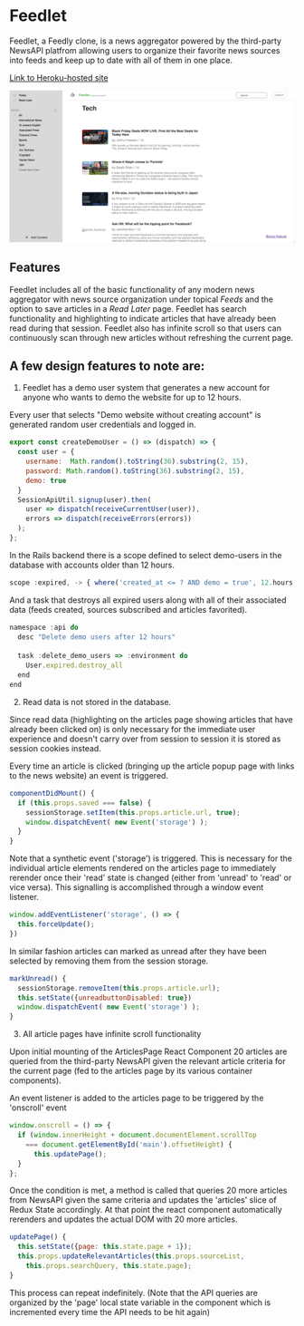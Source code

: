 # Feedlet

Feedlet, a Feedly clone, is a news aggregator powered by the third-party NewsAPI platfrom allowing users to organize
their favorite news  sources into feeds and keep up to date with all of them in one place.

[Link to Heroku-hosted site](https://feedlet.herokuapp.com/#/)

![screenshot_real](https://github.com/musicpulpite/Feedlet/blob/master/app/assets/images/screenshot_real.png)

## Features
Feedlet includes all of the basic functionality of any modern news aggregator with news source organization under topical *Feeds* and the option to save articles in a *Read Later* page. Feedlet has search functionality and highlighting to indicate articles that have already been read during that session. Feedlet also has infinite scroll so that users can continuously scan through new articles without refreshing the current page.

## A few design features to note are: 
1. Feedlet has a demo user system that generates a new account for anyone who wants to demo the website for up to 12 hours.


Every user that selects "Demo website without creating account" is generated random user credentials and logged in.
```javascript
export const createDemoUser = () => (dispatch) => {
  const user = {
    username:  Math.random().toString(36).substring(2, 15),
    password: Math.random().toString(36).substring(2, 15),
    demo: true
  }
  SessionApiUtil.signup(user).then(
    user => dispatch(receiveCurrentUser(user)),
    errors => dispatch(receiveErrors(errors))
  );
};
```

In the Rails backend there is a scope defined to select demo-users in the database with accounts older than 12 hours.
```javascript
scope :expired, -> { where('created_at <= ? AND demo = true', 12.hours.ago) }
```

And a task that destroys all expired users along with all of their associated data (feeds created, sources subscribed and articles favorited).
```javascript
namespace :api do
  desc "Delete demo users after 12 hours"

  task :delete_demo_users => :environment do
    User.expired.destroy_all
  end
end
```

2. Read data is not stored in the database.

Since read data (highlighting on the articles page showing articles that have already been clicked on) is only necessary for the immediate user experience and doesn't carry over from session to session it is stored as session cookies instead.

Every time an article is clicked (bringing up the article popup page with links to the news website) an event is triggered.
```javascript
componentDidMount() {
  if (this.props.saved === false) {
    sessionStorage.setItem(this.props.article.url, true);
    window.dispatchEvent( new Event('storage') );
  }
}
```
Note that a synthetic event ('storage') is triggered. This is necessary for the individual article elements rendered on the articles page to immediately rerender once their 'read' state is changed (either from 'unread' to 'read' or vice versa). This signalling is accomplished through a window event listener.

```javascript
window.addEventListener('storage', () => {
  this.forceUpdate();
})
```

In similar fashion articles can marked as unread after they have been selected by removing them from the session storage.
```javascript
markUnread() {
  sessionStorage.removeItem(this.props.article.url);
  this.setState({unreadbuttonDisabled: true})
  window.dispatchEvent( new Event('storage') );
}
```

3. All article pages have infinite scroll functionality

Upon initial mounting of the ArticlesPage React Component 20 articles are queried from the third-party NewsAPI given the relevant article criteria for the current page (fed to the articles page by its various container components).

An event listener is added to the articles page to be triggered by the 'onscroll' event
```javascript
window.onscroll = () => {
  if (window.innerHeight + document.documentElement.scrollTop
    === document.getElementById('main').offsetHeight) {
      this.updatePage();
  } 
};
```

Once the condition is met, a method is called that queries 20 more articles from NewsAPI given the same criteria and updates the 'articles' slice of Redux State accordingly. At that point the react component automatically rerenders and updates the actual DOM with 20 more articles.
```javascript
updatePage() {
  this.setState({page: this.state.page + 1});
  this.props.updateRelevantArticles(this.props.sourceList,
    this.props.searchQuery, this.state.page);
}
```
This process can repeat indefinitely.
(Note that the API queries are organized by the 'page' local state variable in the component which is incremented every time the API needs to be hit again)
